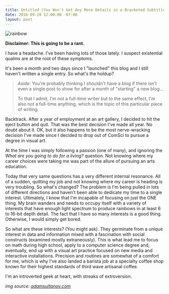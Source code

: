 ```yaml
---
title: Untitled (You Won't Get Any More Details in a Bracketed Subtitle)
date: 2016-09-28 12:00:00 -07:00
layout: post
---
```


![rainbow](/uploads/dark-side-moon.jpg) 

**Disclaimer: This is going to be a rant.**

I have a headache. I've been having lots of those lately. I suspect existential qualms are at the root of these symptoms.

It's been a month and two days since I "launched" this blog and I still haven't written a single entry. So what's the holdup?

> *Aside:* You're probably thinking I shouldn't have a blog if there isn't even a single post to show for after a month of "starting" a new blog...
>
> To that I admit, I'm not a full-time writer but to the same effect, I'm also not a full-time anything, which is the topic of this particular piece of writing.

Backtrack. After a year of employment at an art gallery, I decided to hit the eject button and quit. That was the best decision I've made all year. No doubt about it. OK, but it also happens to be the most nerve-wracking decision I've made since I decided to drop out of ComSci to pursue a degree in visual art.

At the time I was simply following a passion (one of many), and ignoring the *What are you going to do for a living?* question. Not knowing where my career choices were taking me was part of the allure of pursuing an arts education.

Today that very same questions has a very different internal resonance. All of a sudden, quitting my job and not knowing where my career is heading is very troubling. So what's changed? The problem is I'm being pulled in lots of different directions and haven't been able to dedicate my time to a single interest. Ultimately, I know that I'm incapable of focusing on just the ONE thing. My brain wanders and needs to occupy itself with a variety of interests that have enough light spectrum to produce rainbows in at least 6 to 16-bit depth detail. The fact that I have so many interests is a good thing. Otherwise, I would simply get bored.

So what are these interests? (You might ask). They germinate from a unique interest in data and information mixed with a fascination with social constructs (examined mostly extraneously). This is what lead me to focus on math during high school, apply to a computer science degree and, eventually, end up with a visual art practice focused on new media and interactive installations. Precision and routines are somewhat of a comfort for me, which is why I've also landed a barista job at a specialty coffee shop known for their highest standards of third wave artisanal coffee.

I'm an introverted geek at heart, with streaks of extroversion.

*img source: [adamsultanov.com](http://www.adamsultanov.com/vector/pink-floyd/dark-side-moon.jpg)*
